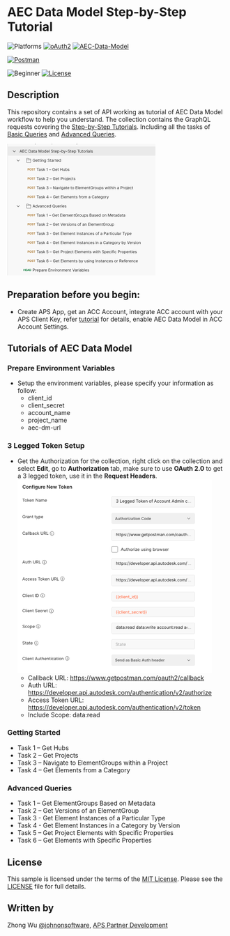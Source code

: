 
# AEC Data Model Step-by-Step Tutorial

![Platforms](https://img.shields.io/badge/Web-Windows|MacOS-lightgray.svg)
[![oAuth2](https://img.shields.io/badge/Authentication-v2-green.svg)](http://developer.autodesk.com/)
[![AEC-Data-Model](https://img.shields.io/badge/AEC%20Data%20Model-V1-green.svg)](http://developer.autodesk.com/)

[![Postman](https://img.shields.io/badge/Postman-v7-orange.svg)](https://www.getpostman.com/)

![Beginner](https://img.shields.io/badge/Level-Beginner-green.svg)
[![License](https://img.shields.io/:license-MIT-blue.svg)](http://opensource.org/licenses/MIT)


## Description
This repository contains a set of API working as tutorial of AEC Data Model workflow to help you understand. The collection contains the GraphQL requests covering the [Step-by-Step Tutorials](https://aps.autodesk.com/en/docs/aecdatamodel/v1/tutorials/). Including all the tasks of [Basic Queries](https://aps.autodesk.com/en/docs/aecdatamodel/v1/tutorials/tutorial01/) and [Advanced Queries](https://aps.autodesk.com/en/docs/aecdatamodel/v1/tutorials/tutorial02/).

![Collection](resource/collection.png)


## Preparation before you begin:
- Create APS App, get an ACC Account, integrate ACC account with your APS Client Key, refer [tutorial](https://tutorials.autodesk.io/#provision-access-in-other-products) for details, enable AEC Data Model in ACC Account Settings.


## Tutorials of AEC Data Model
### Prepare Environment Variables
- Setup the environment variables, please specify your information as follow:
    - client_id
    - client_secret
    - account_name
    - project_name
    - aec-dm-url

### 3 Legged Token Setup
- Get the Authorization for the collection, right click on the collection and select **Edit**, go to **Authorization** tab, make sure to use **OAuth 2.0** to get a 3 legged token, use it in the **Request Headers**.
![3leggedToken](resource/3leggedToken.png)
    - Callback URL: https://www.getpostman.com/oauth2/callback
    - Auth URL: https://developer.api.autodesk.com/authentication/v2/authorize 
    - Access Token URL: https://developer.api.autodesk.com/authentication/v2/token
    - Include Scope: data:read

### Getting Started
- Task 1 – Get Hubs
- Task 2 – Get Projects
- Task 3 – Navigate to ElementGroups within a Project
- Task 4 – Get Elements from a Category

### Advanced Queries
- Task 1 – Get ElementGroups Based on Metadata
- Task 2 – Get Versions of an ElementGroup
- Task 3 - Get Element Instances of a Particular Type
- Task 4 - Get Element Instances in a Category by Version
- Task 5 – Get Project Elements with Specific Properties
- Task 6 – Get Elements with Specific Properties

## License
This sample is licensed under the terms of the [MIT License](http://opensource.org/licenses/MIT). Please see the [LICENSE](LICENSE) file for full details.

## Written by
Zhong Wu [@johnonsoftware](https://twitter.com/johnonsoftware), [APS Partner Development](http://forge.autodesk.com)
